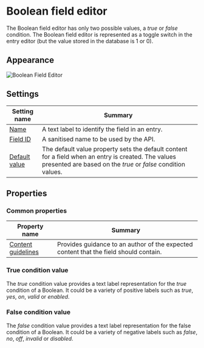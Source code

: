 # Boolean field editor
The Boolean field editor has only two possible values, a *true* or *false* condition. The Boolean field editor is represented as a toggle switch in the entry editor (but the value stored in the database is 1 or 0).

## Appearance
![Boolean Field Editor](/images/field-editor-boolean.png)

## Settings
| Setting name | Summary|
| ---| --- |
| [Name](/content-types/field-editors/field-settings.md#name) | A text label to identify the field in an entry.|
| [Field ID](/content-types/field-editors/field-settings.md#field-id) | A sanitised name to be used by the API. |
| [Default value](/content-types/field-editors/field-settings.md#default-value) | The default value property sets the default content for a field when an entry is created. The values presented are based on the *true* or *false* condition values. |

## Properties
### Common properties
| Property name | Summary|
| ---| --- |
| [Content guidelines](/content-types/field-editors/field-properties.md#content-guidelines) |  Provides guidance to an author of the expected content that the field should contain. |

### True condition value
The *true* condition value provides a text label representation for the *true* condition of a Boolean. It could be a variety of positive labels such as *true*, *yes*, *on*, *valid* or *enabled*.

### False condition value
The *false* condition value provides a text label representation for the false condition of a Boolean. It could be a variety of negative labels such as *false*, *no*, *off*, *invalid* or *disabled*.
